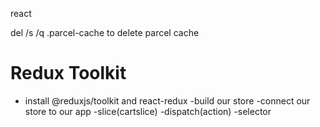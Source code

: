 react

del /s /q .parcel-cache to delete parcel cache
 

# Redux Toolkit
- install @reduxjs/toolkit and react-redux
-build our store
-connect our store to our app
-slice(cartslice)
-dispatch(action)
-selector